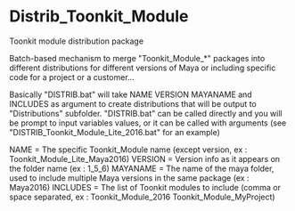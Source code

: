 # Distrib_Toonkit_Module
Toonkit module distribution package

Batch-based mechanism to merge "Toonkit_Module_*" packages into different distributions for different versions
of Maya or including specific code for a project or a customer...

Basically "DISTRIB.bat" will take NAME VERSION MAYANAME and INCLUDES as argument to create distributions that will be output to "Distributions" subfolder.
"DISTRIB.bat" can be called directly and you will be prompt to input variables values, or it can be called with arguments (see "DISTRIB_Toonkit_Module_Lite_2016.bat" for an example)

NAME      = The specific Toonkit_Module name (except version, ex : Toonkit_Module_Lite_Maya2016)
VERSION   = Version info as it appears on the folder name (ex : 1_5_6)
MAYANAME  = The name of the maya folder, used to include multiple Maya versions in the same package (ex : Maya2016)
INCLUDES  = The list of Toonkit modules to include (comma or space separated, ex : Toonkit_Module_2016 Toonkit_Module_MyProject)
